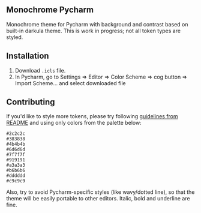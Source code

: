 Monochrome Pycharm
------------------

Monochrome theme for Pycharm with background and contrast based on built-in
darkula theme. This is work in progress; not all token types are styled.

Installation
------------

1. Download `.icls` file.
1. In Pycharm, go to Settings => Editor => Color Scheme => cog button => Import
   Scheme... and select downloaded file

Contributing
------------

If you'd like to style more tokens, please try following [guidelines from
README](../README.md) and using only colors from the palette below:

    #2c2c2c
    #383838
    #4b4b4b
    #6d6d6d
    #7f7f7f
    #919191
    #a3a3a3
    #b6b6b6
    #dddddd
    #c9c9c9

Also, try to avoid Pycharm-specific styles (like wavy/dotted line), so that the
theme will be easily portable to other editors. Italic, bold and underline are
fine.
